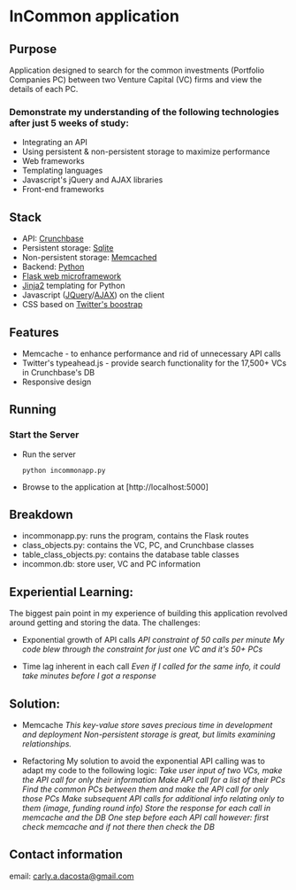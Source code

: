 # InCommon application

## Purpose

Application designed to search for the common investments (Portfolio Companies PC) between two Venture Capital (VC) firms and view the details of each PC.

### Demonstrate my understanding of the following technologies after just 5 weeks of study:
* Integrating an API
* Using persistent & non-persistent storage to maximize performance
* Web frameworks
* Templating languages
* Javascript's jQuery and AJAX libraries
* Front-end frameworks

## Stack

* API: [Crunchbase](https://developer.crunchbase.com/)
* Persistent storage: [Sqlite](http://www.sqlite.org/)
* Non-persistent storage: [Memcached](http://memcached.org/)
* Backend: [Python](https://www.python.org/)
* [Flask web microframework](http://flask.pocoo.org/)
* [Jinja2](http://jinja.pocoo.org/docs/dev/) templating for Python
* Javascript ([JQuery](http://jquery.com/)/[AJAX](http://api.jquery.com/category/ajax/)) on the client
* CSS based on [Twitter's boostrap](http://twitter.github.com/bootstrap/)

## Features

* Memcache - to enhance performance and rid of unnecessary API calls
* Twitter's typeahead.js - provide search functionality for the 17,500+ VCs in Crunchbase's DB
* Responsive design

## Running
### Start the Server
* Run the server
    ```
    python incommonapp.py
    ```
* Browse to the application at [http://localhost:5000]

## Breakdown
* incommonapp.py: runs the program, contains the Flask routes
* class_objects.py:  contains the VC, PC, and Crunchbase classes
* table_class_objects.py:  contains the database table classes
* incommon.db:  store user, VC and PC information


## Experiential Learning:

The biggest pain point in my experience of building this application revolved around getting and storing the data.  The challenges:

* Exponential growth of API calls
*API constraint of 50 calls per minute*
*My code blew through the constraint for just one VC and it's 50+ PCs*

* Time lag inherent in each call
*Even if I called for the same info, it could take minutes before I got a response*


## Solution:

* Memcache
*This key-value store saves precious time in development and deployment*
*Non-persistent storage is great, but limits examining relationships.*

* Refactoring
My solution to avoid the exponential API calling was to adapt my code to the following logic:
*Take user input of two VCs, make the API call for only their information*
*Make API call for a list of their PCs*
*Find the common PCs between them and make the API call for only those PCs*
*Make subsequent API calls for additional info relating only to them (image, funding round info)*
*Store the response for each call in  memcache and the DB*
*One step before each API call however: first check memcache and if not there then check the DB*

Contact information
---------------------------------
email: carly.a.dacosta@gmail.com